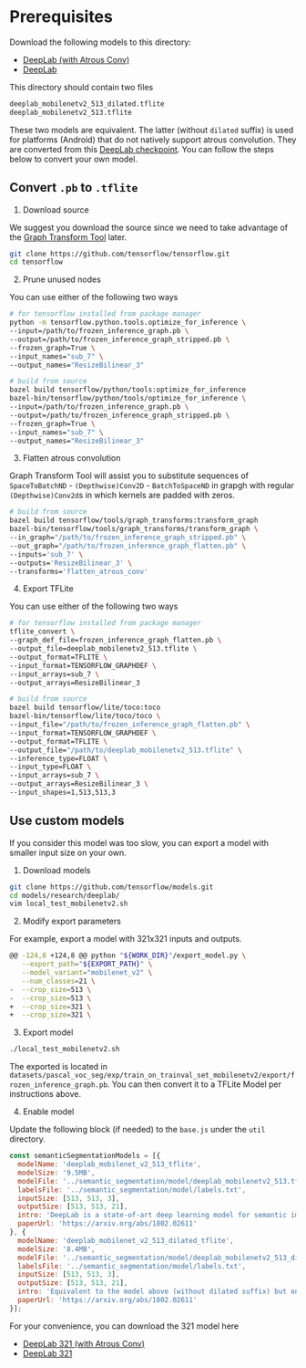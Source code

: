 # Prerequisites

Download the following models to this directory:

- [DeepLab (with Atrous Conv)](https://drive.google.com/file/d/1La9pi75J6RwSkgYcme1d9FLL4LZ3_JnE/view?usp=sharing)
- [DeepLab](https://drive.google.com/file/d/15l8kxoM0JBXv3Nd-BpyAQ7oZpgJWkKd3/view?usp=sharing)

This directory should contain two files

```txt
deeplab_mobilenetv2_513_dilated.tflite
deeplab_mobilenetv2_513.tflite
```

These two models are equivalent. The latter (without `dilated` suffix) is used for platforms (Android) that do not natively support atrous convolution. They are converted from this [DeepLab checkpoint](http://download.tensorflow.org/models/deeplabv3_mnv2_pascal_trainval_2018_01_29.tar.gz). You can follow the steps below to convert your own model.

## Convert `.pb` to `.tflite`

1. Download source

We suggest you download the source since we need to take advantage of the [Graph Transform Tool](https://github.com/tensorflow/tensorflow/blob/master/tensorflow/tools/graph_transforms/README.md) later.

```sh
git clone https://github.com/tensorflow/tensorflow.git
cd tensorflow
```

2. Prune unused nodes

You can use either of the following two ways

```sh
# for tensorflow installed from package manager
python -m tensorflow.python.tools.optimize_for_inference \
--input=/path/to/frozen_inference_graph.pb \
--output=/path/to/frozen_inference_graph_stripped.pb \
--frozen_graph=True \
--input_names="sub_7" \
--output_names="ResizeBilinear_3"
```

```sh
# build from source
bazel build tensorflow/python/tools:optimize_for_inference
bazel-bin/tensorflow/python/tools/optimize_for_inference \
--input=/path/to/frozen_inference_graph.pb \
--output=/path/to/frozen_inference_graph_stripped.pb \
--frozen_graph=True \
--input_names="sub_7" \
--output_names="ResizeBilinear_3"
```

3. Flatten atrous convolution

Graph Transform Tool will assist you to substitute sequences of `SpaceToBatchND` - `(Depthwise)Conv2D` - `BatchToSpaceND` in grapgh with regular `(Depthwise)Conv2d`s in which kernels are padded with zeros.

```sh
# build from source
bazel build tensorflow/tools/graph_transforms:transform_graph
bazel-bin/tensorflow/tools/graph_transforms/transform_graph \
--in_graph="/path/to/frozen_inference_graph_stripped.pb" \
--out_graph="/path/to/frozen_inference_graph_flatten.pb" \
--inputs='sub_7' \
--outputs='ResizeBilinear_3' \
--transforms='flatten_atrous_conv'
```

4. Export TFLite

You can use either of the following two ways

```sh
# for tensorflow installed from package manager
tflite_convert \
--graph_def_file=frozen_inference_graph_flatten.pb \
--output_file=deeplab_mobilenetv2_513.tflite \
--output_format=TFLITE \
--input_format=TENSORFLOW_GRAPHDEF \
--input_arrays=sub_7 \
--output_arrays=ResizeBilinear_3
```

```sh
# build from source
bazel build tensorflow/lite/toco:toco
bazel-bin/tensorflow/lite/toco/toco \
--input_file="/path/to/frozen_inference_graph_flatten.pb" \
--input_format=TENSORFLOW_GRAPHDEF \
--output_format=TFLITE \
--output_file="/path/to/deeplab_mobilenetv2_513.tflite" \
--inference_type=FLOAT \
--input_type=FLOAT \
--input_arrays=sub_7 \
--output_arrays=ResizeBilinear_3 \
--input_shapes=1,513,513,3
```

## Use custom models

If you consider this model was too slow, you can export a model with smaller input size on your own.

1. Download models
```sh
git clone https://github.com/tensorflow/models.git
cd models/research/deeplab/
vim local_test_mobilenetv2.sh
```

2. Modify export parameters

For example, export a model with 321x321 inputs and outputs.

```sh
@@ -124,8 +124,8 @@ python "${WORK_DIR}"/export_model.py \
   --export_path="${EXPORT_PATH}" \
   --model_variant="mobilenet_v2" \
   --num_classes=21 \
-  --crop_size=513 \
-  --crop_size=513 \
+  --crop_size=321 \
+  --crop_size=321 \
```

3. Export model

```sh
./local_test_mobilenetv2.sh
```

The exported is located in `datasets/pascal_voc_seg/exp/train_on_trainval_set_mobilenetv2/export/frozen_inference_graph.pb`. You can then convert it to a TFLite Model per instructions above.

4. Enable model

Update the following block (if needed) to the `base.js` under the `util` directory.

```js
const semanticSegmentationModels = [{
  modelName: 'deeplab_mobilenet_v2_513_tflite',
  modelSize: '9.5MB',
  modelFile: '../semantic_segmentation/model/deeplab_mobilenetv2_513.tflite',
  labelsFile: '../semantic_segmentation/model/labels.txt',
  inputSize: [513, 513, 3],
  outputSize: [513, 513, 21],
  intro: 'DeepLab is a state-of-art deep learning model for semantic image segmentation, where the goal is to assign semantic labels (e.g., person, dog, cat and so on) to every pixel in the input image.',
  paperUrl: 'https://arxiv.org/abs/1802.02611'
}, {
  modelName: 'deeplab_mobilenet_v2_513_dilated_tflite',
  modelSize: '8.4MB',
  modelFile: '../semantic_segmentation/model/deeplab_mobilenetv2_513_dilated.tflite',
  labelsFile: '../semantic_segmentation/model/labels.txt',
  inputSize: [513, 513, 3],
  outputSize: [513, 513, 21],
  intro: 'Equivalent to the model above (without dilated suffix) but only available on platforms that natively support atrous convolution.',
  paperUrl: 'https://arxiv.org/abs/1802.02611'
}];
```

For your convenience, you can download the 321 model here
- [DeepLab 321 (with Atrous Conv)](https://drive.google.com/file/d/1J2Wx5lmgsaZZ84Am8gSqRL0ilcJ2Gpvs/view?usp=sharing)
- [DeepLab 321](https://drive.google.com/file/d/1wEJH6d2x0o1NuWZbMQVeT4ADDV72A8Lz/view?usp=sharing)

